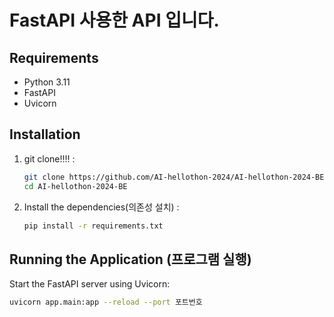 # FastAPI 사용한 API 입니다.

## Requirements
- Python 3.11
- FastAPI
- Uvicorn

## Installation

1. git clone!!!! :

    ```bash
    git clone https://github.com/AI-hellothon-2024/AI-hellothon-2024-BE.git
    cd AI-hellothon-2024-BE
    ```

2. Install the dependencies(의존성 설치) :

    ```bash
    pip install -r requirements.txt
    ```

## Running the Application (프로그램 실행)

Start the FastAPI server using Uvicorn:

```bash
uvicorn app.main:app --reload --port 포트번호
```
